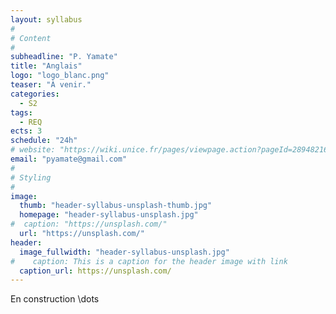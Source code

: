 ```yaml
---
layout: syllabus
#
# Content
#
subheadline: "P. Yamate"
title: "Anglais"
logo: "logo_blanc.png"
teaser: "À venir."
categories:
  - S2
tags:
  - REQ
ects: 3
schedule: "24h"
# website: "https://wiki.unice.fr/pages/viewpage.action?pageId=289482168"
email: "pyamate@gmail.com"
#
# Styling
#
image:
  thumb: "header-syllabus-unsplash-thumb.jpg"
  homepage: "header-syllabus-unsplash.jpg"
#  caption: "https://unsplash.com/"
  url: "https://unsplash.com/"
header:
  image_fullwidth: "header-syllabus-unsplash.jpg"
#    caption: This is a caption for the header image with link
  caption_url: https://unsplash.com/  
---
```


En construction \dots




